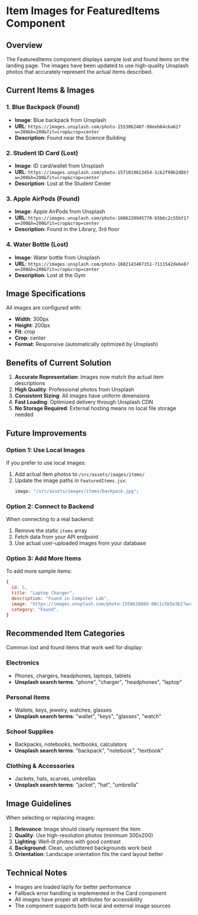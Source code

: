 # Item Images for FeaturedItems Component

## Overview

The FeaturedItems component displays sample lost and found items on the landing page. The images have been updated to use high-quality Unsplash photos that accurately represent the actual items described.

## Current Items & Images

### 1. Blue Backpack (Found)

- **Image**: Blue backpack from Unsplash
- **URL**: `https://images.unsplash.com/photo-1553062407-98eeb64c6a62?w=300&h=200&fit=crop&crop=center`
- **Description**: Found near the Science Building

### 2. Student ID Card (Lost)

- **Image**: ID card/wallet from Unsplash
- **URL**: `https://images.unsplash.com/photo-1571019613454-1cb2f99b2d8b?w=300&h=200&fit=crop&crop=center`
- **Description**: Lost at the Student Center

### 3. Apple AirPods (Found)

- **Image**: Apple AirPods from Unsplash
- **URL**: `https://images.unsplash.com/photo-1606220945770-b5b6c2c55bf1?w=300&h=200&fit=crop&crop=center`
- **Description**: Found in the Library, 3rd floor

### 4. Water Bottle (Lost)

- **Image**: Water bottle from Unsplash
- **URL**: `https://images.unsplash.com/photo-1602143407151-7111542de6e8?w=300&h=200&fit=crop&crop=center`
- **Description**: Lost at the Gym

## Image Specifications

All images are configured with:

- **Width**: 300px
- **Height**: 200px
- **Fit**: crop
- **Crop**: center
- **Format**: Responsive (automatically optimized by Unsplash)

## Benefits of Current Solution

1. **Accurate Representation**: Images now match the actual item descriptions
2. **High Quality**: Professional photos from Unsplash
3. **Consistent Sizing**: All images have uniform dimensions
4. **Fast Loading**: Optimized delivery through Unsplash CDN
5. **No Storage Required**: External hosting means no local file storage needed

## Future Improvements

### Option 1: Use Local Images

If you prefer to use local images:

1. Add actual item photos to `/src/assets/images/items/`
2. Update the image paths in `FeaturedItems.jsx`:
   ```jsx
   image: "/src/assets/images/items/backpack.jpg";
   ```

### Option 2: Connect to Backend

When connecting to a real backend:

1. Remove the static `items` array
2. Fetch data from your API endpoint
3. Use actual user-uploaded images from your database

### Option 3: Add More Items

To add more sample items:

```jsx
{
  id: 5,
  title: "Laptop Charger",
  description: "Found in Computer Lab",
  image: "https://images.unsplash.com/photo-1558618666-06c1c5b5e3b2?w=300&h=200&fit=crop&crop=center",
  category: "Found",
}
```

## Recommended Item Categories

Common lost and found items that work well for display:

### Electronics

- Phones, chargers, headphones, laptops, tablets
- **Unsplash search terms**: "phone", "charger", "headphones", "laptop"

### Personal Items

- Wallets, keys, jewelry, watches, glasses
- **Unsplash search terms**: "wallet", "keys", "glasses", "watch"

### School Supplies

- Backpacks, notebooks, textbooks, calculators
- **Unsplash search terms**: "backpack", "notebook", "textbook"

### Clothing & Accessories

- Jackets, hats, scarves, umbrellas
- **Unsplash search terms**: "jacket", "hat", "umbrella"

## Image Guidelines

When selecting or replacing images:

1. **Relevance**: Image should clearly represent the item
2. **Quality**: Use high-resolution photos (minimum 300x200)
3. **Lighting**: Well-lit photos with good contrast
4. **Background**: Clean, uncluttered backgrounds work best
5. **Orientation**: Landscape orientation fits the card layout better

## Technical Notes

- Images are loaded lazily for better performance
- Fallback error handling is implemented in the Card component
- All images have proper alt attributes for accessibility
- The component supports both local and external image sources
